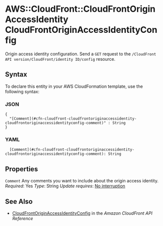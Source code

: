 # AWS::CloudFront::CloudFrontOriginAccessIdentity CloudFrontOriginAccessIdentityConfig<a name="aws-properties-cloudfront-cloudfrontoriginaccessidentity-cloudfrontoriginaccessidentityconfig"></a>

Origin access identity configuration\. Send a `GET` request to the `/CloudFront API version/CloudFront/identity ID/config` resource\.

## Syntax<a name="aws-properties-cloudfront-cloudfrontoriginaccessidentity-cloudfrontoriginaccessidentityconfig-syntax"></a>

To declare this entity in your AWS CloudFormation template, use the following syntax:

### JSON<a name="aws-properties-cloudfront-cloudfrontoriginaccessidentity-cloudfrontoriginaccessidentityconfig-syntax.json"></a>

```
{
  "[Comment](#cfn-cloudfront-cloudfrontoriginaccessidentity-cloudfrontoriginaccessidentityconfig-comment)" : String
}
```

### YAML<a name="aws-properties-cloudfront-cloudfrontoriginaccessidentity-cloudfrontoriginaccessidentityconfig-syntax.yaml"></a>

```
  [Comment](#cfn-cloudfront-cloudfrontoriginaccessidentity-cloudfrontoriginaccessidentityconfig-comment): String
```

## Properties<a name="aws-properties-cloudfront-cloudfrontoriginaccessidentity-cloudfrontoriginaccessidentityconfig-properties"></a>

`Comment`  <a name="cfn-cloudfront-cloudfrontoriginaccessidentity-cloudfrontoriginaccessidentityconfig-comment"></a>
Any comments you want to include about the origin access identity\.
*Required*: Yes
*Type*: String
*Update requires*: [No interruption](https://docs.aws.amazon.com/AWSCloudFormation/latest/UserGuide/using-cfn-updating-stacks-update-behaviors.html#update-no-interrupt)

## See Also<a name="aws-properties-cloudfront-cloudfrontoriginaccessidentity-cloudfrontoriginaccessidentityconfig--seealso"></a>
+  [CloudFrontOriginAccessIdentityConfig](https://docs.aws.amazon.com/cloudfront/latest/APIReference/API_CloudFrontOriginAccessIdentityConfig.html) in the *Amazon CloudFront API Reference*
